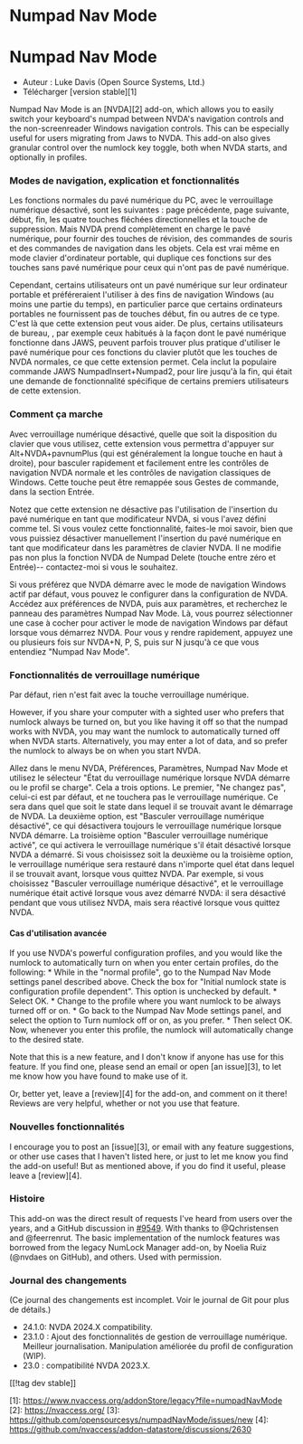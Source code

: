 # Numpad Nav Mode #

# Numpad Nav Mode

* Auteur : Luke Davis (Open Source Systems, Ltd.)
* Télécharger [version stable][1]

Numpad Nav Mode is an [NVDA][2] add-on, which allows you to easily switch
your keyboard's numpad between NVDA's navigation controls and the
non-screenreader Windows navigation controls. This can be especially useful
for users migrating from Jaws to NVDA. This add-on also gives granular
control over the numlock key toggle, both when NVDA starts, and optionally
in profiles.

### Modes de navigation, explication et fonctionnalités

Les fonctions normales du pavé numérique du PC, avec le verrouillage
numérique désactivé, sont les suivantes : page précédente, page suivante,
début, fin, les quatre touches fléchées directionnelles et la touche de
suppression. Mais NVDA prend complètement en charge le pavé numérique, pour
fournir des touches de révision, des commandes de souris et des commandes de
navigation dans les objets. Cela est vrai même en mode clavier d'ordinateur
portable, qui duplique ces fonctions sur des touches sans pavé numérique
pour ceux qui n'ont pas de pavé numérique.

Cependant, certains utilisateurs ont un pavé numérique sur leur ordinateur
portable et préféreraient l'utiliser à des fins de navigation Windows (au
moins une partie du temps), en particulier parce que certains ordinateurs
portables ne fournissent pas de touches début, fin ou autres de ce
type. C'est là que cette extension peut vous aider. De plus, certains
utilisateurs de bureau, , par exemple ceux habitués à la façon dont le pavé
numérique fonctionne dans JAWS, peuvent parfois trouver plus pratique
d'utiliser le pavé numérique pour ces fonctions du clavier plutôt que les
touches de NVDA normales, ce que cette extension permet. Cela inclut la
populaire  commande JAWS NumpadInsert+Numpad2, pour lire jusqu'à la fin, qui
était une demande de fonctionnalité spécifique de certains premiers
utilisateurs de cette extension.

### Comment ça marche

Avec verrouillage numérique désactivé, quelle que soit la disposition du
clavier que vous utilisez, cette extension vous permettra d'appuyer sur
Alt+NVDA+pavnumPlus (qui est généralement la longue touche en haut à
droite), pour basculer rapidement et facilement entre les contrôles de
navigation NVDA normale et les contrôles de navigation classiques de
Windows. Cette touche peut être remappée sous Gestes de commande, dans la
section Entrée.

Notez que cette extension ne désactive pas l'utilisation de l'insertion du
pavé numérique en tant que modificateur NVDA, si vous l'avez défini comme
tel. Si vous voulez cette fonctionnalité, faites-le moi savoir, bien que
vous puissiez désactiver manuellement l'insertion du pavé numérique en tant
que modificateur dans les paramètres de clavier NVDA.  Il ne modifie pas non
plus la fonction NVDA de Numpad Delete (touche entre zéro et Entrée)--
contactez-moi si vous le souhaitez.

Si vous préférez que NVDA démarre avec le mode de navigation Windows actif
par défaut, vous pouvez le configurer dans la configuration de NVDA. Accédez
aux préférences de NVDA, puis aux paramètres, et recherchez le panneau des
paramètres Numpad Nav Mode. Là, vous pourrez sélectionner une case à cocher
pour activer le mode de navigation Windows par défaut lorsque vous démarrez
NVDA. Pour vous y rendre rapidement, appuyez une ou plusieurs fois sur
NVDA+N, P, S, puis sur N jusqu'à ce que vous entendiez "Numpad Nav Mode".

### Fonctionnalités de verrouillage numérique

Par défaut, rien n'est fait avec la touche verrouillage numérique.

However, if you share your computer with a sighted user who prefers that
numlock always be turned on, but you like having it off so that the numpad
works with NVDA, you may want the numlock to automatically turned off when
NVDA starts.  Alternatively, you may enter a lot of data, and so prefer the
numlock to always be on when you start NVDA.

 Allez dans le menu NVDA, Préférences,  Paramètres, Numpad Nav Mode et utilisez le sélecteur "État du verrouillage numérique lorsque NVDA démarre ou le profil se charge". Cela a trois options. Le premier, "Ne changez pas", celui-ci est par défaut, et ne touchera pas le verrouillage numérique. Ce sera dans quel que soit le state dans lequel il se trouvait avant le démarrage de NVDA.
La deuxième option, est "Basculer verrouillage numérique désactivé", ce qui désactivera toujours le verrouillage numérique lorsque NVDA démarre. La troisième option "Basculer verrouillage numérique activé", ce qui activera le verrouillage numérique s'il était désactivé lorsque NVDA a démarré.
Si vous choisissez soit la deuxième ou la troisième option, le verrouillage numérique sera restauré dans n'importe quel état dans lequel il se trouvait avant, lorsque vous quittez NVDA. Par exemple, si vous choisissez "Basculer verrouillage numérique désactivé", et le verrouillage numérique était activé lorsque vous avez démarré NVDA: il sera désactivé pendant que vous utilisez NVDA, mais sera  réactivé lorsque vous quittez NVDA.

#### Cas d'utilisation avancée

If you use NVDA's powerful configuration profiles, and you would like the
numlock to automatically turn on when you enter certain profiles, do the
following: * While in the "normal profile", go to the Numpad Nav Mode
settings panel described above. Check the box for "Initial numlock state is
configuration profile dependent". This option is unchecked by default.  *
Select OK.  * Change to the profile where you want numlock to be always
turned off or on.  * Go back to the Numpad Nav Mode settings panel, and
select the option to Turn numlock off or on, as you prefer.  * Then select
OK. Now, whenever you enter this profile, the numlock will automatically
change to the desired state.

Note that this is a new feature, and I don't know if anyone has use for this
feature. If you find one, please send an email or open [an issue][3], to let
me know how you have found to make use of it.

Or, better yet, leave a [review][4] for the add-on, and comment on it there!
Reviews are very helpful, whether or not you use that feature.

### Nouvelles fonctionnalités

I encourage you to post an [issue][3], or email with any feature
suggestions, or other use cases that I haven't listed here, or just to let
me know you find the add-on useful! But as mentioned above, if you do find
it useful, please leave a [review][4].

### Histoire

This add-on was the direct result of requests I've heard from users over the
years, and a GitHub discussion in
[#9549](https://github.com/nvaccess/nvda/issues/9549). With thanks to
@Qchristensen and @feerrenrut.  The basic implementation of the numlock
features was borrowed from the legacy NumLock Manager add-on, by Noelia Ruiz
(@nvdaes on GitHub), and others. Used with permission.

### Journal des changements

(Ce journal des changements est incomplet. Voir le journal de Git pour plus
de détails.)

* 24.1.0: NVDA 2024.X compatibility.
* 23.1.0 : Ajout des fonctionnalités de gestion de verrouillage
  numérique. Meilleur journalisation. Manipulation améliorée du profil de
  configuration (WIP).
* 23.0 : compatibilité NVDA 2023.X.

[[!tag dev stable]]

[1]: https://www.nvaccess.org/addonStore/legacy?file=numpadNavMode [2]:
https://nvaccess.org/ [3]:
https://github.com/opensourcesys/numpadNavMode/issues/new [4]:
https://github.com/nvaccess/addon-datastore/discussions/2630
